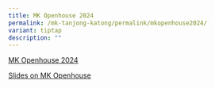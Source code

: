 ```yaml
---
title: MK Openhouse 2024
permalink: /mk-tanjong-katong/permalink/mkopenhouse2024/
variant: tiptap
description: ""
---
```

<p><a href="/files/MK_TKPS_Open_House_2024_Updated.pdf" rel="noopener noreferrer nofollow" target="_blank">MK Openhouse 2024</a>
</p>
<p><a href="/files/MKOH_2024_05022024.pdf" rel="noopener noreferrer nofollow" target="_blank">Slides on MK Openhouse</a>
</p>